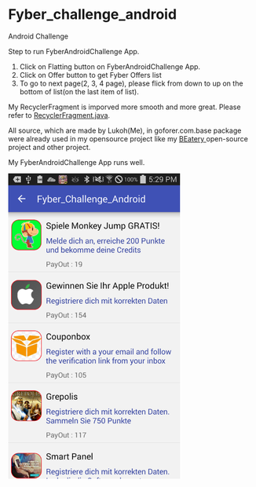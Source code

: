 # Fyber_challenge_android
Android Challenge

Step to run FyberAndroidChallenge App.

1. Click on Flatting button on FyberAndroidChallenge App.
2. Click on Offer button to get Fyber Offers list
3. To go to next page(2, 3, 4 page), please flick from down to up on the bottom of list(on the last item of list).

My RecyclerFragment is imporved more smooth and more great. Please refer to [RecyclerFragment.java](https://github.com/Lukoh/Fyber_challenge_android/blob/master/app/src/main/java/goforer/com/base/ui/fragment/RecyclerFragment.java).

All source, which are made by Lukoh(Me), in goforer.com.base package were already used in my opensource project like my [BEatery ](https://github.com/Lukoh/beateries) open-source project and other project.

My FyberAndroidChallenge App runs well.


<img src="https://github.com/Lukoh/Fyber_challenge_android/blob/master/Screenshot.png" alt="Log-in Demo" width="350" />
